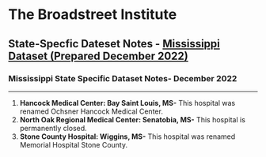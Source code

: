 # The Broadstreet Institute

## State-Specfic Dateset Notes - [Mississippi Dataset (Prepared December 2022)](https://github.com/BroadStreet-Health/Community-Health-Needs-Assessments)

### Mississippi State Specific Dataset Notes- December 2022

---

1. <strong> Hancock Medical Center: Bay Saint Louis, MS-</strong> This hospital was renamed Ochsner Hancock Medical Center.
1. <strong> North Oak Regional Medical Center: Senatobia, MS-</strong> This hospital is permanently closed.
1. <strong> Stone County Hospital: Wiggins, MS-</strong> This hospital was renamed Memorial Hospital Stone County.
